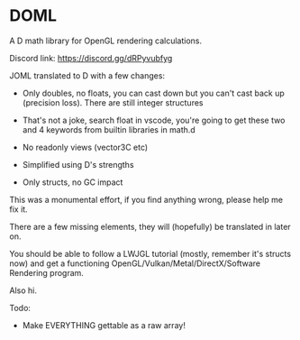 # DOML
A D math library for OpenGL rendering calculations.

Discord link: https://discord.gg/dRPyvubfyg

JOML translated to D with a few changes:

- Only doubles, no floats, you can cast down but you can't cast back up (precision loss). There are still integer structures

- That's not a joke, search float in vscode, you're going to get these two and 4 keywords from builtin libraries in math.d

- No readonly views (vector3C etc)

- Simplified using D's strengths

- Only structs, no GC impact

This was a monumental effort, if you find anything wrong, please help me fix it.

There are a few missing elements, they will (hopefully) be translated in later on.

You should be able to follow a LWJGL tutorial (mostly, remember it's structs now) and get a functioning OpenGL/Vulkan/Metal/DirectX/Software Rendering program.

Also hi.

Todo:
- Make EVERYTHING gettable as a raw array!